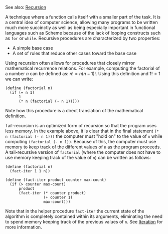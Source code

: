 See also: [Recursion](../recursion)

A technique where a function calls itself with a smaller part of the task. It is a central idea of computer science, allowing many programs to be written much more succinctly as well as being especially important in functional languages such as Scheme because of the lack of looping constructs such as `for` or `while`. Recursive procedures are characterized by two properties:

- A simple base case
- A set of rules that reduce other cases toward the base case

Using recursion often allows for procedures that closely mirror mathematical recurrence relations. For example, computing the factorial of a number $n$ can be defined as: $n! = n(n - 1)!$. Using this definition and $1! = 1$ we can write:

    (define (factorial n)
      (if (= n 1)
          1
          (* n (factorial (- n 1)))))

Note how this procedure is a direct translation of the mathematical definition.

Tail-recursion is an optimized form of recursion so that the program uses less memory. In the example above, it is clear that in the final statement `(* n (factorial (- n 1)))` the computer must "hold on" to the value of `n` while computing `(factorial (- n 1))`. Because of this, the computer must use memory to keep track of the different values of `n` as the program proceeds. A tail-recursive version of `factorial` (where the computer does not have to use memory keeping track of the value of `n`) can be written as follows:

    (define (factorial n)
      (fact-iter 1 1 n))

    (define (fact-iter product counter max-count)
      (if (> counter max-count)
          product
          (fact-iter (* counter product)
                     (+ counter 1)
                     max-count)))

Note that in the helper procedure `fact-iter` the current state of the algorithm is completely contained within its arguments, eliminating the need to spend memory keeping track of the previous values of `n`. See [Iteration](wiki:iteration) for more information.